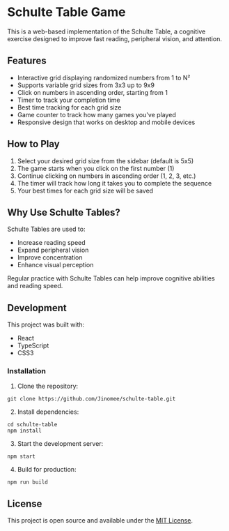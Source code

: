 # Schulte Table Game

This is a web-based implementation of the Schulte Table, a cognitive exercise designed to improve fast reading, peripheral vision, and attention.

## Features

- Interactive grid displaying randomized numbers from 1 to N²
- Supports variable grid sizes from 3x3 up to 9x9
- Click on numbers in ascending order, starting from 1
- Timer to track your completion time
- Best time tracking for each grid size
- Game counter to track how many games you've played
- Responsive design that works on desktop and mobile devices

## How to Play

1. Select your desired grid size from the sidebar (default is 5x5)
2. The game starts when you click on the first number (1)
3. Continue clicking on numbers in ascending order (1, 2, 3, etc.)
4. The timer will track how long it takes you to complete the sequence
5. Your best times for each grid size will be saved

## Why Use Schulte Tables?

Schulte Tables are used to:
- Increase reading speed
- Expand peripheral vision
- Improve concentration
- Enhance visual perception

Regular practice with Schulte Tables can help improve cognitive abilities and reading speed.

## Development

This project was built with:
- React
- TypeScript
- CSS3

### Installation

1. Clone the repository:
```
git clone https://github.com/Jinomee/schulte-table.git
```

2. Install dependencies:
```
cd schulte-table
npm install
```

3. Start the development server:
```
npm start
```

4. Build for production:
```
npm run build
```

## License

This project is open source and available under the [MIT License](LICENSE).
